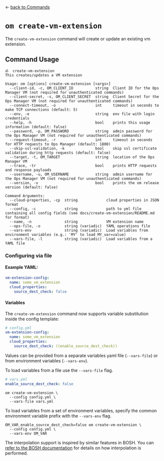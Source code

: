 &larr; [back to Commands](../README.md)

# `om create-vm-extension`

The `create-vm-extension` command will create or update an existing vm extension.

## Command Usage
```
ॐ  create-vm-extension
This creates/updates a VM extension

Usage: om [options] create-vm-extension [<args>]
  --client-id, -c, OM_CLIENT_ID          string  Client ID for the Ops Manager VM (not required for unauthenticated commands)
  --client-secret, -s, OM_CLIENT_SECRET  string  Client Secret for the Ops Manager VM (not required for unauthenticated commands)
  --connect-timeout, -o                  int     timeout in seconds to make TCP connections (default: 5)
  --env, -e                              string  env file with login credentials
  --help, -h                             bool    prints this usage information (default: false)
  --password, -p, OM_PASSWORD            string  admin password for the Ops Manager VM (not required for unauthenticated commands)
  --request-timeout, -r                  int     timeout in seconds for HTTP requests to Ops Manager (default: 1800)
  --skip-ssl-validation, -k              bool    skip ssl certificate validation during http requests (default: false)
  --target, -t, OM_TARGET                string  location of the Ops Manager VM
  --trace, -tr                           bool    prints HTTP requests and response payloads
  --username, -u, OM_USERNAME            string  admin username for the Ops Manager VM (not required for unauthenticated commands)
  --version, -v                          bool    prints the om release version (default: false)

Command Arguments:
  --cloud-properties, -cp  string             cloud properties in JSON format
  --config, -c             string             path to yml file containing all config fields (see docs/create-vm-extension/README.md for format)
  --name, -n               string             VM extension name
  --ops-file, -o           string (variadic)  YAML operations file
  --vars-env               string (variadic)  Load variables from environment variables (e.g.: 'MY' to load MY_var=value)
  --vars-file, -l          string (variadic)  Load variables from a YAML file
```

### Configuring via file

#### Example YAML:
```yaml
vm-extension-config:
  name: some_vm_extension
  cloud_properties:
    source_dest_check: false
```

#### Variables

The `create-vm-extension` command now supports variable substitution inside the config template:

```yaml
# config.yml
vm-extension-config:
  name: some_vm_extension
  cloud_properties:
    source_dest_check: ((enable_source_dest_check))
```

Values can be provided from a separate variables yaml file (`--vars-file`) or from environment variables (`--vars-env`).

To load variables from a file use the `--vars-file` flag.

```yaml
# vars.yml
enable_source_dest_check: false
```

```
om create-vm-extension \
  --config config.yml \
  --vars-file vars.yml
```

To load variables from a set of environment variables, specify the common
environment variable prefix with the `--vars-env` flag.

```
OM_VAR_enable_source_dest_check=false om create-vm-extension \
  --config config.yml \
  --vars-env OM_VAR
```

The interpolation support is inspired by similar features in BOSH. You can
[refer to the BOSH documentation](https://bosh.io/docs/cli-int/) for details on how interpolation
is performed.
